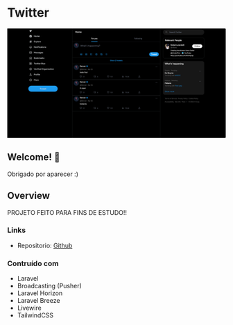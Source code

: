 # Twitter

![Design preview for the Clipboard landing page coding challenge](./github/twitter.png)

## Welcome! 👋
Obrigado por aparecer :)

## Overview

PROJETO FEITO PARA FINS DE ESTUDO!!

### Links

- Repositorio: [Github](https://github.com/LucasEduardo122/mini-clone-twitter-laravel.git)

### Contruído com

- Laravel
- Broadcasting (Pusher)
- Laravel Horizon
- Laravel Breeze
- Livewire
- TailwindCSS
